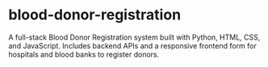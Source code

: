 # blood-donor-registration
A full-stack Blood Donor Registration system built with Python, HTML, CSS, and JavaScript. Includes backend APIs and a responsive frontend form for hospitals and blood banks to register donors.
